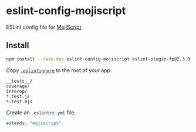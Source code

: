 # eslint-config-mojiscript

ESLint config file for [MojiScript](https://github.com/joelnet/MojiScript).

## Install

```bash
npm install --save-dev eslint-config-mojiscript eslint-plugin-fp@2.3.0 eslint-plugin-prefer-arrow@1.1.3 eslint-plugin-better@0.1.5
```

Copy [`.eslintignore`](.eslintignore) to the root of your app.

```
__tests__/
coverage/
interop/
*.test.js
*.test.mjs
```

Create an `.eslintrc.yml` file.

```yaml
extends: "mojiscript"
```
